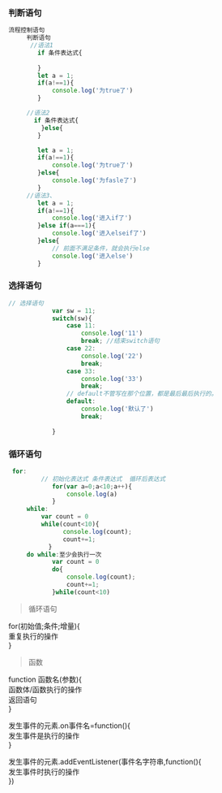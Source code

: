 ### 判断语句

```js
流程控制语句
     判断语句
      //语法1
     	if 条件表达式{
            
        }
		let a = 1;
		if(a!==1){
			console.log('为true了')
		}

	 //语法2	
       if 条件表达式{
      	 }else{
        }

		let a = 1;
		if(a!==1){
			console.log('为true了')
		}else{
			console.log('为fasle了')
		}
     //语法3、
		let a = 1;
		if(a!==1){
			console.log('进入if了')
		}else if(a===1){
			console.log('进入elseif了')
		}else{
			// 前面不满足条件，就会执行else
			console.log('进入else')
		}

```
### 选择语句

```js
// 选择语句
			var sw = 11;
			switch(sw){
				case 11:
					console.log('11')
					break; //结束switch语句
				case 22:
					console.log('22')
					break;
				case 33:
					console.log('33')
					break;
				// default不管写在那个位置，都是最后最后执行的。
				default:
					console.log('默认了')
					break;
				
			}
```
### 循环语句

```js
 for:
         // 初始化表达式 条件表达式  循环后表达式
			for(var a=0;a<10;a++){
				console.log(a)
			}
     while:
         var count = 0
         while(count<10){
			   console.log(count);
			   count+=1;
		   }
     do while:至少会执行一次
    		var count = 0
			do{
				console.log(count);
				count+=1;
			}while(count<10)
```

>循环语句

for(初始值;条件;增量){<br/>
	重复执行的操作<br/>
}

>函数

function 函数名(参数){<br/>
	函数体/函数执行的操作<br/>
	返回语句<br/>
}

发生事件的元素.on事件名=function(){<br/>
	发生事件是执行的操作<br/>
}

发生事件的元素.addEventListener(事件名字符串,function(){<br/>
	发生事件时执行的操作<br/>
})